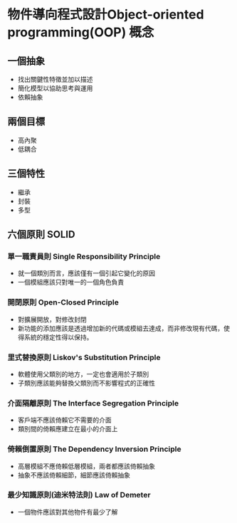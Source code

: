 # 物件導向程式設計Object-oriented programming(OOP) 概念

## 一個抽象
- 找出關鍵性特徵並加以描述
- 簡化模型以協助思考與運用
- 依賴抽象

## 兩個目標
- 高內聚
- 低耦合

## 三個特性
- 繼承
- 封裝
- 多型

## 六個原則 SOLID
### 單一職責員則 Single Responsibility Principle
+ 就一個類別而言，應該僅有一個引起它變化的原因
+ 一個模組應該只對唯一的一個角色負責

### 開閉原則 Open-Closed Principle
+ 對擴展開放，對修改封閉
+ 新功能的添加應該是透過增加新的代碼或模組去達成，而非修改現有代碼，使得系統的穩定性得以保持。

### 里式替換原則 Liskov's Substitution Principle
+ 軟體使用父類別的地方，一定也會適用於子類別
+ 子類別應該能夠替換父類別而不影響程式的正確性

### 介面隔離原則 The Interface Segregation Principle
+ 客戶端不應該倚賴它不需要的介面
+ 類別間的倚賴應建立在最小的介面上

### 倚賴倒置原則 The Dependency Inversion Principle
+ 高層模組不應倚賴低層模組，兩者都應該倚賴抽象
+ 抽象不應該倚賴細節，細節應該倚賴抽象

### 最少知識原則(迪米特法則) Law of Demeter
+ 一個物件應該對其他物件有最少了解